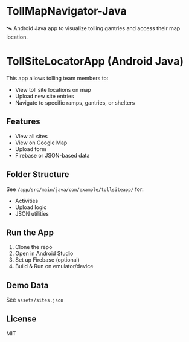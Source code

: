 # TollMapNavigator-Java
🛰️ Android Java app to visualize tolling gantries and access their map location.
# TollSiteLocatorApp (Android Java)

This app allows tolling team members to:
- View toll site locations on map
- Upload new site entries
- Navigate to specific ramps, gantries, or shelters

## Features
- View all sites
- View on Google Map
- Upload form
- Firebase or JSON-based data

## Folder Structure
See `/app/src/main/java/com/example/tollsiteapp/` for:
- Activities
- Upload logic
- JSON utilities

## Run the App
1. Clone the repo
2. Open in Android Studio
3. Set up Firebase (optional)
4. Build & Run on emulator/device

## Demo Data
See `assets/sites.json`

## License
MIT
